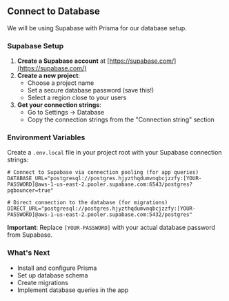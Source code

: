 ## Connect to Database

We will be using Supabase with Prisma for our database setup.

### Supabase Setup

1. **Create a Supabase account** at [https://supabase.com/](https://supabase.com/)
2. **Create a new project**:
   - Choose a project name
   - Set a secure database password (save this!)
   - Select a region close to your users
3. **Get your connection strings**:
   - Go to Settings → Database
   - Copy the connection strings from the "Connection string" section

### Environment Variables

Create a `.env.local` file in your project root with your Supabase connection strings:

```env
# Connect to Supabase via connection pooling (for app queries)
DATABASE_URL="postgresql://postgres.hjyzthqdumvnqbcjzzfy:[YOUR-PASSWORD]@aws-1-us-east-2.pooler.supabase.com:6543/postgres?pgbouncer=true"

# Direct connection to the database (for migrations)
DIRECT_URL="postgresql://postgres.hjyzthqdumvnqbcjzzfy:[YOUR-PASSWORD]@aws-1-us-east-2.pooler.supabase.com:5432/postgres"
```

**Important**: Replace `[YOUR-PASSWORD]` with your actual database password from Supabase.

### What's Next

- Install and configure Prisma
- Set up database schema
- Create migrations
- Implement database queries in the app
